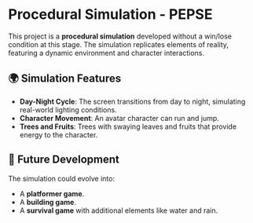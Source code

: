 # Procedural Simulation - PEPSE

This project is a **procedural simulation** developed without a win/lose condition at this stage. The simulation replicates elements of reality, featuring a dynamic environment and character interactions.

## 🌍 Simulation Features

- **Day-Night Cycle**: The screen transitions from day to night, simulating real-world lighting conditions.
- **Character Movement**: An avatar character can run and jump.
- **Trees and Fruits**: Trees with swaying leaves and fruits that provide energy to the character.

## 🚀 Future Development

The simulation could evolve into:
- A **platformer game**.
- A **building game**.
- A **survival game** with additional elements like water and rain.
